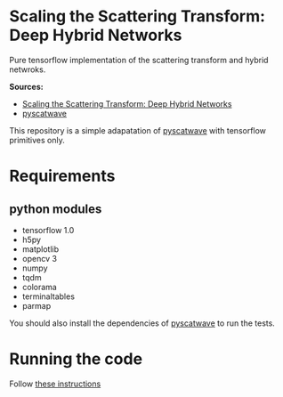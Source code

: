 # Scaling the Scattering Transform: Deep Hybrid Networks

Pure tensorflow implementation of the scattering transform and hybrid netwroks.

**Sources:**

- [Scaling the Scattering Transform: Deep Hybrid Networks](https://arxiv.org/abs/1703.08961)
- [pyscatwave](https://github.com/edouardoyallon/pyscatwave)

This repository is a simple adapatation of [pyscatwave](https://github.com/edouardoyallon/pyscatwave) with tensorflow primitives only.

# Requirements

## python modules

- tensorflow 1.0
- h5py
- matplotlib
- opencv 3
- numpy
- tqdm
- colorama
- terminaltables
- parmap

You should also install the dependencies of [pyscatwave](https://github.com/edouardoyallon/pyscatwave) to run the tests.


# Running the code

Follow [these instructions](https://github.com/tdeboissiere/DeepLearningImplementations/tree/master/ScatteringTransform/src/model)


